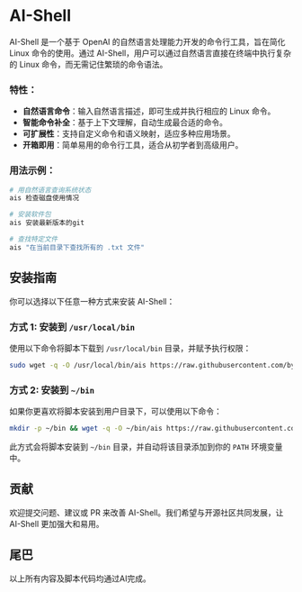 # AI-Shell
AI-Shell 是一个基于 OpenAI 的自然语言处理能力开发的命令行工具，旨在简化 Linux 命令的使用。通过 AI-Shell，用户可以通过自然语言直接在终端中执行复杂的 Linux 命令，而无需记住繁琐的命令语法。

### 特性：
- **自然语言命令**：输入自然语言描述，即可生成并执行相应的 Linux 命令。
- **智能命令补全**：基于上下文理解，自动生成最合适的命令。
- **可扩展性**：支持自定义命令和语义映射，适应多种应用场景。
- **开箱即用**：简单易用的命令行工具，适合从初学者到高级用户。

### 用法示例：
```bash
# 用自然语言查询系统状态
ais 检查磁盘使用情况

# 安装软件包
ais 安装最新版本的git

# 查找特定文件
ais "在当前目录下查找所有的 .txt 文件"
```
## 安装指南

你可以选择以下任意一种方式来安装 AI-Shell：

### 方式 1: 安装到 `/usr/local/bin`

使用以下命令将脚本下载到 `/usr/local/bin` 目录，并赋予执行权限：

```bash
sudo wget -q -O /usr/local/bin/ais https://raw.githubusercontent.com/by123456by/AI-Shell/main/AI-Shell.sh && sudo chmod +x /usr/local/bin/ais
```

### 方式 2: 安装到 `~/bin`

如果你更喜欢将脚本安装到用户目录下，可以使用以下命令：

```bash
mkdir -p ~/bin && wget -q -O ~/bin/ais https://raw.githubusercontent.com/by123456by/AI-Shell/main/AI-Shell.sh && chmod +x ~/bin/ais && echo 'export PATH="$HOME/bin:$PATH"' >> ~/.bashrc && source ~/.bashrc
```

此方式会将脚本安装到 `~/bin` 目录，并自动将该目录添加到你的 `PATH` 环境变量中。

## 贡献

欢迎提交问题、建议或 PR 来改善 AI-Shell。我们希望与开源社区共同发展，让 AI-Shell 更加强大和易用。

## 尾巴

以上所有内容及脚本代码均通过AI完成。
